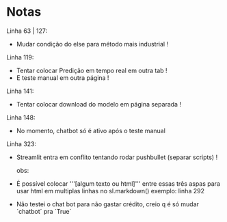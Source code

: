 # Notas

Linha 63 | 127:
- Mudar condição do else para método mais industrial                                  !

Linha 119:
- Tentar colocar Predição em tempo real em outra tab                                  !
- E teste manual em outra página                                                      !

Linha 141:
- Tentar colocar download do modelo em página separada                                !

Linha 148:
- No momento, chatbot só é ativo após o teste manual

Linha 323:
- Streamlit entra em conflito tentando rodar pushbullet (separar scripts)             !

  obs:
- É possível colocar '''[algum texto ou html]''' entre essas três aspas para usar html em multiplas linhas no sl.markdown()
  exemplo: linha 292

- Não testei o chat bot para não gastar crédito, creio q é só mudar ´chatbot´ pra ´True´
